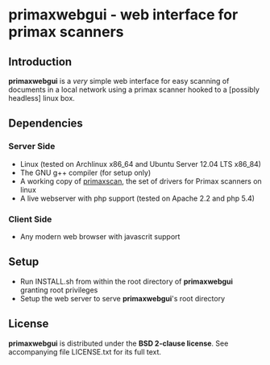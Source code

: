 # primaxwebgui - web interface for primax scanners #

## Introduction ##

**primaxwebgui** is a *very* simple web interface for easy scanning of documents in a local network using a primax scanner hooked to a [possibly headless] linux box.

## Dependencies ##

### Server Side ###

* Linux (tested on Archlinux x86\_64 and Ubuntu Server 12.04 LTS x86\_84)
* The GNU g++ compiler (for setup only)
* A working copy of [primaxscan](http://primax.sourceforge.net/), the set of drivers for Primax scanners on linux
* A live webserver with php support (tested on Apache 2.2 and php 5.4)

### Client Side ###

* Any modern web browser with javascrit support

## Setup ##

* Run INSTALL.sh from within the root directory of **primaxwebgui** granting root privileges
* Setup the web server to serve **primaxwebgui**'s root directory

## License ##

**primaxwebgui** is distributed under the **BSD 2-clause license**. See accompanying file LICENSE.txt for its full text.